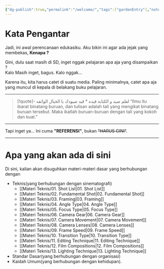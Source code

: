 ```yaml
---
{"dg-publish":true,"permalink":"/welcome/","tags":["gardenEntry"],"noteIcon":"","created":"2025-10-22T05:11:30.752+07:00","updated":"2025-10-18T13:16:28.000+07:00"}
---
```


# Kata Pengantar
Jadi, ini awal perencanaan edukasiku. Aku bikin ini agar ada jejak yang membekas, **Kenapa ?**

Gini, dulu saat masih di SD, inget nggak pelajaran apa aja yang disampaikan ?  
Kalo Masih inget, bagus. Kalo nggak...

Karena itu, kita harus catet di suatu media. Paling minimalnya, catet apa aja yang muncul di kepala di belakang buku pelajaran.

***

>[!quote]-  لعلم صيد و الكتابة قيده \*  قيد صيودك با الحبال الواثقه
>“Ilmu itu ibarat binatang buruan, dan tulisan adalah tali yang mengikat binatang buruan tersebut. Maka ikatlah buruan-buruan dengan tali yang kokoh dan kuat.”  

---
Tapi inget ya... Ini cuma **"REFERENSI"**, bukan ~~"HARUS GINI"~~.
___
# Apa yang akan ada di sini
Di sini, kalian akan disuguhkan materi-materi dasar yang berhubungan dengan
- Teknis(yang berhubungan dengan sinematografi)
	- [[Materi Teknis/01. Shot List\|01. Shot List]]
	- [[Materi Teknis/02. Fundamental Shot\|02. Fundamental Shot]]
	- [[Materi Teknis/03. Framing\|03. Framing]]
	- [[Materi Teknis/04. Angle Type\|04. Angle Type]]
	- [[Materi Teknis/05. Focus Type\|05. Focus Type]]
	- [[Materi Teknis/06. Camera Gear\|06. Camera Gear]]
	- [[Materi Teknis/07. Camera Movement\|07. Camera Movement]]
	- [[Materi Teknis/08. Camera Lenses\|08. Camera Lenses]]
	- [[Materi Teknis/09. Frame Speed\|09. Frame Speed]]
	- [[Materi Teknis/10. Transition Type\|10. Transition Type]]
	- [[Materi Teknis/11. Editing Technique\|11. Editing Technique]]
	- [[Materi Teknis/12. Film Compositions\|12. Film Compositions]]
	- [[Materi Teknis/13. Lighting Technique\|13. Lighting Technique]]
- Standar Dasar(yang berhubungan dengan organisasi)
- Kaidah Umum(yang berhubungan dengan kehidupan).